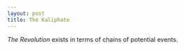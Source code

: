 ```yaml
---
layout: post
title: The Kaliphate
---
```


*The Revolution* exists in terms of chains of potential events.
